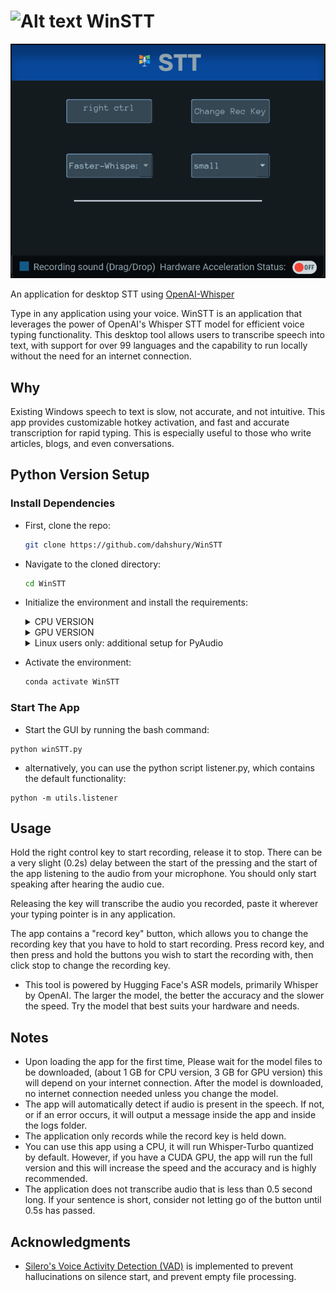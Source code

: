 # <img src="./media/Windows 1 Theta.ico" alt="Alt text" width="30"> WinSTT

![Alt text](</media/untitled.png>)

An application for desktop STT using [OpenAI-Whisper](https://github.com/openai/whisper)

Type in any application using your voice. WinSTT is an application that leverages the power of OpenAI's Whisper STT model for efficient voice typing functionality. This desktop tool allows users to transcribe speech into text, with support for over 99 languages and the capability to run locally without the need for an internet connection.

<!-- You can download the CPU version from [WinSTT v0.1 CPU](https://drive.google.com/file/d/1u20s9QokghYoQ3sNN6HsaEljVuM9Oo6f/view?usp=drive_link) -->

## Why

Existing Windows speech to text is slow, not accurate, and not intuitive. This app provides customizable hotkey activation, and fast and accurate transcription for rapid typing. This is especially useful to those who write articles, blogs, and even conversations.

## Python Version Setup

### Install Dependencies

- First, clone the repo:

    ```bash
    git clone https://github.com/dahshury/WinSTT
    ```

- Navigate to the cloned directory:

    ```bash
    cd WinSTT
    ```

- Initialize the environment and install the requirements:

    <details>
    <summary>CPU VERSION</summary>

    ```bash
    conda env create -f env.yaml
    ```

    </details>

    <details>
    <summary>GPU VERSION</summary>

    ```bash
    conda env create -f env-gpu.yaml
    ```

    </details>

    <details>
    <summary>Linux users only: additional setup for PyAudio</summary>

    For Linux, you need to install `PortAudio`, which PyAudio depends on. Use the following commands to install PortAudio on common Linux distributions:

    - **Debian/Ubuntu**:
        ```bash
        sudo apt update
        sudo apt install portaudio19-dev libxcb1 libxcb-cursor0 libxcb-keysyms1 libxcb-render0 libxcb-shape0 libxcb-shm0 libxcb-xfixes0 libxcb-icccm4 libxcb-image0 libxcb-sync1 libxcb-xinerama0 libxcb-randr0 libxcb-util1 libx11-xcb1 libxrender1 libxkbcommon-x11-0
        ```

    </details>

- Activate the environment:

    ```bash
    conda activate WinSTT
    ```

### Start The App

- Start the GUI by running the bash command:

```
python winSTT.py
```

- alternatively, you can use the python script listener.py, which contains the default functionality:

```
python -m utils.listener
```

## Usage

Hold the right control key to start recording, release it to stop. There can be a very slight (0.2s) delay between the start of the pressing and the start of the app listening to the audio from your microphone. You should only start speaking after hearing the audio cue.

Releasing the key will transcribe the audio you recorded, paste it wherever your typing pointer is in any application.

The app contains a "record key" button, which allows you to change the recording key that you have to hold to start recording. Press record key, and then press and hold the buttons you wish to start the recording with, then click stop to change the recording key.

- This tool is powered by Hugging Face's ASR models, primarily Whisper by OpenAI. The larger the model, the better the accuracy and the slower the speed. Try the model that best suits your hardware and needs.

## Notes

<!-- - The .EXE versions of the program can be detected as viruses. This is [common](https://medium.com/@markhank/how-to-stop-your-python-programs-being-seen-as-malware-bfd7eb407a7) as this program is compiled using Pyinstaller. You  can check the [CPU version Virustotal](https://www.virustotal.com/gui/file/dd6483c19dd3abc2ffa0508da80d9e514806413895b347655bfc45e49d45e681?nocache=1) to confirm this isn't malicious. You can also alternatively use the python .py version to avoid this problem. -->
- Upon loading the app for the first time, Please wait for the model files to be downloaded, (about 1 GB for CPU version, 3 GB for GPU version) this will depend on your internet connection. After the model is downloaded, no internet connection needed unless you change the model.
- The app will automatically detect if audio is present in the speech. If not, or if an error occurs, it will output a message inside the app and inside the logs folder.
- The application only records while the record key is held down.
- You can use this app using a CPU, it will run Whisper-Turbo quantized by default. However, if you have a CUDA GPU, the app will run the full version and this will increase the speed and the accuracy and is highly recommended.
- The application does not transcribe audio that is less than 0.5 second long. If your sentence is short, consider not letting go of the button until 0.5s has passed.
<!-- - The app contains no viruses. It was compiled using Pyinstaller. -->

## Acknowledgments

- [Silero's Voice Activity Detection (VAD)](https://github.com/snakers4/silero-vad) is implemented to prevent hallucinations on silence start, and prevent empty file processing.
